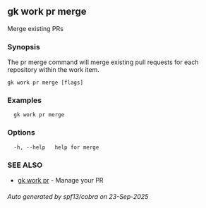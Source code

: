 ## gk work pr merge

Merge existing PRs

### Synopsis


  The pr merge command will merge existing pull requests for each repository within the work item.


```
gk work pr merge [flags]
```

### Examples

```
  gk work pr merge
```

### Options

```
  -h, --help   help for merge
```

### SEE ALSO

* [gk work pr](gk_work_pr.md)	 - Manage your PR

###### Auto generated by spf13/cobra on 23-Sep-2025
